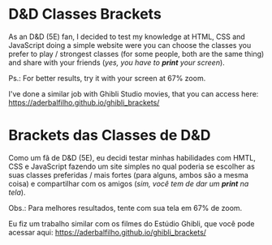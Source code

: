 # D&D Classes Brackets
As an D&D (5E) fan, I decided to test my knowledge at HTML, CSS and JavaScript doing a simple website were you can choose the classes you prefer to play / strongest classes (for some people, both are the same thing) and share with your friends (*yes, you have to **print** your screen*).

Ps.: For better results, try it with your screen at 67% zoom.

I've done a similar job with Ghibli Studio movies, that you can access here: https://aderbalfilho.github.io/ghibli_brackets/

# Brackets das Classes de D&D
Como um fã de D&D (5E), eu decidi testar minhas habilidades com HMTL, CSS e JavaScript fazendo um site simples no qual poderia se escolher as suas classes preferidas / mais fortes (para alguns, ambos são a mesma coisa) e compartilhar com os amigos (*sim, você tem de dar um **print** na tela*).

Obs.: Para melhores resultados, tente com sua tela em 67% de zoom.

Eu fiz um trabalho similar com os filmes do Estúdio Ghibli, que você pode acessar aqui: https://aderbalfilho.github.io/ghibli_brackets/
